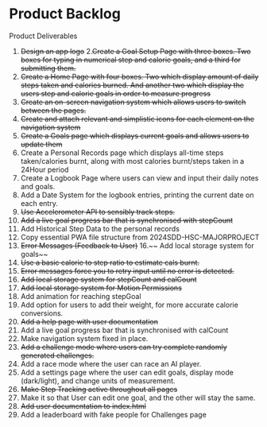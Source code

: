 # Product Backlog
Product Deliverables
1. ~~Design an app logo~~
2.~~Create a Goal Setup Page with three boxes. Two boxes for typing in numerical step and calorie goals, and a third for submitting them.~~ 
3. ~~Create a Home Page with four boxes. Two which display amount of daily steps taken and calories burned. And another two which display the users step and calorie goals in order to measure progress~~
4. ~~Create an on-screen navigation system which allows users to switch between the pages.~~
5. ~~Create and attach relevant and simplistic icons for each element on the navigation system~~
6. ~~Create a Goals page which displays current goals and allows users to update them~~
7. Create a Personal Records page which displays all-time steps taken/calories burnt, along with most calories burnt/steps taken in a 24Hour period
8. Create a Logbook Page where users can view and input their daily notes and goals. 
9. Add a Date System for the logbook entries, printing the current date on each entry.
10. ~~Use Accelerometer API to sensibly track steps.~~
11. ~~Add a live goal progress bar that is synchronised with stepCount~~
13. Add Historical Step Data to the personal records 
14. Copy essential PWA file structure from 2024SDD-HSC-MAJORPROJECT
15. ~~Error Messages (Feedback to User)~~
16.~~ Add local storage system for goals~~
17. ~~Use a basic calorie to step ratio to estimate cals burnt.~~
18. ~~Error messages force you to retry input until no error is detected.~~
19. ~~Add local storage system for stepCount and calCount~~
20. ~~Add local storage system for Motion Permissions~~
21. Add animation for reaching stepGoal
22. Add option for users to add their weight, for more accurate calorie conversions. 
23. ~~Add a help page with user documentation~~
24. Add a live goal progress bar that is synchronised with calCount
25. Make navigation system fixed in place.
26. ~~Add a challenge mode where users can try complete randomly generated challenges.~~
27. Add a race mode where the user can race an AI player.
28. Add a settings page where the user can edit goals, display mode (dark/light), and change units of measurement.
29. ~~Make Step Tracking active throughout all pages~~
30. Make it so that User can edit one goal, and the other will stay the same.
31. ~~Add user documentation to index.html~~
32. Add a leaderboard with fake people for Challenges page

